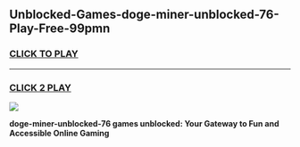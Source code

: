 
## Unblocked-Games-doge-miner-unblocked-76-Play-Free-99pmn
<h3>
<a href="https://premium76.site?title=doge-miner-unblocked-76&ref=23A">CLICK TO PLAY</a></h3>
<hr>

<h3>
<a href="https://premium76.site?title=doge-miner-unblocked-76&ref=23A">CLICK 2 PLAY</a>
  
</h3>

<a href="https://premium76.site?title=doge-miner-unblocked-76&ref=23A"><img src="https://clearcache.store/games.png"></a>


**doge-miner-unblocked-76 games unblocked: Your Gateway to Fun and Accessible Online Gaming**
